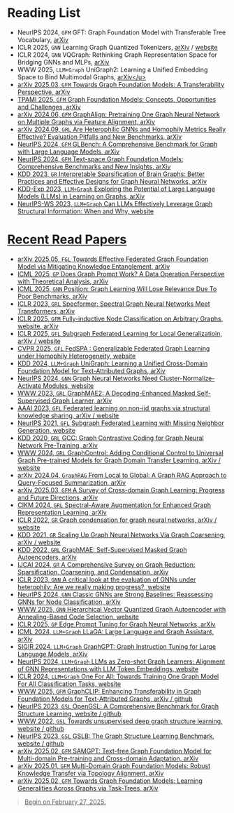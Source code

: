 # Reading List
- NeurIPS 2024, `GFM` GFT: Graph Foundation Model with Transferable Tree Vocabulary, <u>[arXiv](https://arxiv.org/abs/2411.06070)</u>
- ICLR 2025, `GNN` Learning Graph Quantized Tokenizers, <u>[arXiv](https://arxiv.org/abs/2410.13798)</u> / <u>[website](https://openreview.net/forum?id=oYSsbY3G4o)</u>
- ICLR 2024, `GNN` VQGraph: Rethinking Graph Representation Space for Bridging GNNs and MLPs, <u>[arXiv](https://arxiv.org/abs/2308.02117)</u>
- WWW 2025, `LLM+Graph`  UniGraph2: Learning a Unified Embedding Space to Bind Multimodal Graphs, <u>[arXiv](https://arxiv.org/abs/2502.00806#:~:text=To%20address%20these%20limitations%2C%20we%20propose%20UniGraph2%2C%20a,learning%20on%20MMGs%2C%20providing%20a%20unified%20embedding%20space.)</u>
- arXiv 2025.03, `GFM` Towards Graph Foundation Models: A Transferability Perspective, <u>[arXiv](https://arxiv.org/abs/2503.09363v1)</u>
- TPAMI 2025, `GFM` Graph Foundation Models: Concepts, Opportunities and Challenges, <u>[arXiv](https://arxiv.org/abs/2310.11829v4)</u>
- arXiv 2024.06, `GFM` GraphAlign: Pretraining One Graph Neural Network on Multiple Graphs via Feature Alignment, <u>[arXiv](https://arxiv.org/abs/2406.02953)</u>
- arXiv 2024.09, `GRL` Are Heterophilic GNNs and Homophily Metrics Really Effective? Evaluation Pitfalls and New Benchmarks, <u>[arXiv](https://arxiv.org/abs/2409.05755)</u>
- NeurIPS 2024, `GFM` GLBench: A Comprehensive Benchmark for Graph with Large Language Models, <u>[arXiv](https://arxiv.org/abs/2407.07457)</u>
- NeurIPS 2024, `GFM` Text-space Graph Foundation Models: Comprehensive Benchmarks and New Insights, <u>[arXiv](https://arxiv.org/abs/2406.10727)</u>
- KDD 2023, `GR` Interpretable Sparsification of Brain Graphs: Better Practices and Effective Designs for Graph Neural Networks, <u>[arXiv](https://arxiv.org/abs/2306.14375)</u>
- KDD-Exp 2023, `LLM+Graph` Exploring the Potential of Large Language Models (LLMs) in Learning on Graphs, <u>[arXiv](https://arxiv.org/abs/2307.03393)</u>
- NeurIPS-WS 2023, `LLM+Graph` Can LLMs Effectively Leverage Graph Structural Information: When and Why, <u>[website](https://openreview.net/forum?id=jyfiPivRBH)</u>


# Recent Read Papers
- arXiv 2025.05, `FGL` Towards Effective Federated Graph Foundation Model via Mitigating Knowledge Entanglement, <u>[arXiv](https://arxiv.org/abs/2505.12684)</u>
- ICML 2025, `GP` Does Graph Prompt Work? A Data Operation Perspective with Theoretical Analysis, <u>[arXiv](https://arxiv.org/abs/2410.01635)</u>
- ICML 2025, `GNN` Position: Graph Learning Will Lose Relevance Due To Poor Benchmarks, <u>[arXiv](https://arxiv.org/abs/2502.14546)</u>
- ICLR 2023, `GRL` Specformer: Spectral Graph Neural Networks Meet Transformers, <u>[arXiv](https://arxiv.org/abs/2303.01028)</u>
- ICLR 2025, `GFM` Fully-inductive Node Classification on Arbitrary Graphs, <u>[website](https://openreview.net/forum?id=1Qpt43cqhg)</u>, <u>[arXiv](https://arxiv.org/html/2405.20445v4)</u>
- ICLR 2025, `GFL` Subgraph Federated Learning for Local Generalizatioin, <u>[arXiv](https://arxiv.org/abs/2503.03995)</u> / <u>[website](https://openreview.net/forum?id=cH65nS5sOz)</u>
- CVPR 2025, `GFL` FedSPA : Generalizable Federated Graph Learning under Homophily Heterogeneity, <u>[website](https://www.cs.emory.edu/~jyang71/files/fedspa.pdf)</u>
- KDD 2024, `LLM+Graph` UniGraph: Learning a Unified Cross-Domain Foundation Model for Text-Attributed Graphs, <u>[arXiv](https://arxiv.org/abs/2402.13630)</u>
- NeurIPS 2024, `GNN` Graph Neural Networks Need Cluster-Normalize-Activate Modules, <u>[website](https://openreview.net/forum?id=faj2EBhdHC)</u>
- WWW 2023, `GRL` GraphMAE2: A Decoding-Enhanced Masked Self-Supervised Graph Learner, <u>[arXiv](https://arxiv.org/abs/2304.04779)</u>
- AAAI 2023, `GFL` Federated learning on non-iid graphs via structural knowledge sharing, <u>[arXiv](https://arxiv.org/abs/2211.13009)</u> / <u>[website](https://dl.acm.org/doi/abs/10.1609/aaai.v37i8.26187)</u>
- NeurIPS 2021, `GFL` Subgraph Federated Learning with Missing Neighbor Generation, <u>[website](https://proceedings.neurips.cc/paper_files/paper/2021/file/34adeb8e3242824038aa65460a47c29e-Paper.pdf)</u>
- KDD 2020, `GRL` GCC: Graph Contrastive Coding for Graph Neural Network Pre-Training, <u>[arXiv](https://arxiv.org/abs/2006.09963)</u>
- WWW 2024, `GRL` GraphControl: Adding Conditional Control to Universal Graph Pre-trained Models for Graph Domain Transfer Learning, <u>[arXiv](https://arxiv.org/abs/2310.07365)</u> / <u>[website](https://dl.acm.org/doi/abs/10.1145/3589334.3645439)</u>
- arXiv 2024.04, `GraphRAG` From Local to Global: A Graph RAG Approach to Query-Focused Summarization, <u>[arXiv](https://arxiv.org/abs/2404.16130)</u>
- arXiv 2025.03, `GFM` A Survey of Cross-domain Graph Learning: Progress and Future Directions, <u>[arXiv](https://arxiv.org/abs/2503.11086v1)</u>
- CIKM 2024, `GRL` Spectral-Aware Augmentation for Enhanced Graph Representation Learning, <u>[arXiv](https://arxiv.org/abs/2310.13845)</u>
- ICLR 2022, `GR` Graph condensation for graph neural networks, <u>[arXiv](https://arxiv.org/abs/2110.07580)</u> / <u>[website](https://openreview.net/forum?id=WLEx3Jo4QaB)</u>
- KDD 2021, `GR` Scaling Up Graph Neural Networks Via Graph Coarsening, <u>[arXiv](https://arxiv.org/abs/2106.05150)</u> / <u>[website](https://openreview.net/forum?id=tJbbQfw-5wv)</u>
- KDD 2022, `GRL` GraphMAE: Self-Supervised Masked Graph Autoencoders, <u>[arXiv](https://arxiv.org/abs/2205.10803)</u>
- IJCAI 2024, `GR` A Comprehensive Survey on Graph Reduction: Sparsification, Coarsening, and Condensation, <u>[arXiv](https://arxiv.org/abs/2402.03358)</u>
- ICLR 2023, `GNN` A critical look at the evaluation of GNNs under heterophily: Are we really making progress?, <u>[website](https://openreview.net/forum?id=tJbbQfw-5wv)</u>
- NeurIPS 2024, `GNN` Classic GNNs are Strong Baselines: Reassessing GNNs for Node Classification, <u>[arXiv](https://arxiv.org/html/2406.08993)</u>
- WWW 2025, `GNN` Hierarchical Vector Quantized Graph Autoencoder with Annealing-Based Code Selection, <u>[website](https://openreview.net/forum?id=6B6AmBaWfv#discussion)</u>
- ICLR 2025, `GP` Edge Prompt Tuning for Graph Neural Networks, <u>[arXiv](https://arxiv.org/abs/2503.00750)</u>
- ICML 2024, `LLM+Graph` LLaGA: Large Language and Graph Assistant, <u>[arXiv](https://arxiv.org/abs/2402.08170)</u>
- SIGIR 2024, `LLM+Graph` GraphGPT: Graph Instruction Tuning for Large Language Models, <u>[arXiv](https://arxiv.org/abs/2310.13023)</u>
- NeurIPS 2024, `LLM+Graph` LLMs as Zero-shot Graph Learners: Alignment of GNN Representations with LLM Token Embeddings, <u>[website](https://proceedings.neurips.cc/paper_files/paper/2024/hash/0b77d3a82b59e9d9899370b378087faf-Abstract-Conference.html)</u>
- ICLR 2024, `LLM+Graph` One For All: Towards Training One Graph Model For All Classification Tasks, <u>[website](https://openreview.net/forum?id=4IT2pgc9v6)</u>
- WWW 2025, `GFM` GraphCLIP: Enhancing Transferability in Graph Foundation  Models for Text-Attributed Graphs, <u>[arXiv](https://arxiv.org/abs/2502.05424)</u> / <u>[github](https://github.com/ZhuYun97/GraphCLIP)</u>
- NeurIPS 2023, `GSL` OpenGSL: A Comprehensive Benchmark for Graph Structure Learning, <u>[website](https://papers.nips.cc/paper_files/paper/2023/hash/39f8ef62e061042cca8c8f46d7e0e31b-Abstract-Datasets_and_Benchmarks.html)</u> / <u>[github](https://github.com/OpenGSL/OpenGSL)</u>
- WWW 2022, `GSL` Towards unsupervised deep graph structure learning, <u>[website](https://dl.acm.org/doi/10.1145/3485447.3512186)</u> / <u>[github](https://github.com/TrustAGI-Lab/SUBLIME/tree/main)</u>
- NeurIPS 2023, `GSL` GSLB: The Graph Structure Learning Benchmark, <u>[website](https://proceedings.neurips.cc/paper_files/paper/2023/hash/60bc87f3cf5257579435d92ec12c761b-Abstract-Datasets_and_Benchmarks.html)</u> / <u>[github](https://github.com/GSL-Benchmark/GSLB)</u>
- arXiv 2025.02, `GFM` SAMGPT: Text-free Graph Foundation Model for Multi-domain Pre-training and Cross-domain Adaptation, <u>[arXiv](https://arxiv.org/abs/2502.05424)</u>
- arXiv 2025.01, `GFM` Multi-Domain Graph Foundation Models: Robust Knowledge Transfer via Topology Alignment, <u>[arXiv](https://arxiv.org/abs/2502.02017#:~:text=To%20address%20these%20issues%2C%20we%20propose%20the%20Multi-Domain,leverages%20cross-domain%20topological%20information%20to%20facilitate%20robust%20knowledg)</u>
- arXiv 2025.02, `GFM` Towards Graph Foundation Models: Learning Generalities Across Graphs via Task-Trees, <u>[arXiv](https://arxiv.org/abs/2412.16441)</u>

> Begin on February 27, 2025.

